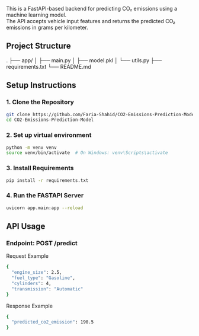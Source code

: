 This is a FastAPI-based backend for predicting CO₂ emissions using a machine learning model.  
The API accepts vehicle input features and returns the predicted CO₂ emissions in grams per kilometer.

## Project Structure
.
├── app/
│ ├── main.py
│ ├── model.pkl
│ └── utils.py
├── requirements.txt
└── README.md

## Setup Instructions

### 1. Clone the Repository

```bash
git clone https://github.com/Faria-Shahid/CO2-Emissions-Prediction-Model.git
cd CO2-Emissions-Prediction-Model
```

### 2. Set up virtual environment
```bash
python -m venv venv
source venv/bin/activate  # On Windows: venv\Scripts\activate
```

### 3. Install Requirements
```bash
pip install -r requirements.txt
```

### 4. Run the FASTAPI Server
```bash
uvicorn app.main:app --reload
```

## API Usage

### Endpoint: POST /predict
Request Example
```bash
{
  "engine_size": 2.5,
  "fuel_type": "Gasoline",
  "cylinders": 4,
  "transmission": "Automatic"
}
```

Response Example
```bash
{
  "predicted_co2_emission": 190.5
}
```


